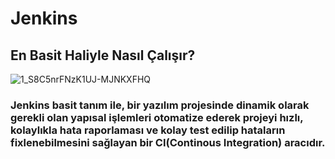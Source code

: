 # Jenkins 

## En Basit Haliyle Nasıl Çalışır?
![1_S8C5nrFNzK1UJ-MJNKXFHQ](https://user-images.githubusercontent.com/81867200/187045350-de74b888-570a-4e28-833b-728b52bb9189.jpeg)

### Jenkins basit tanım ile, bir yazılım projesinde dinamik olarak gerekli olan yapısal işlemleri otomatize ederek projeyi hızlı, kolaylıkla hata raporlaması ve kolay test edilip hataların fixlenebilmesini sağlayan bir CI(Continous Integration) aracıdır.
